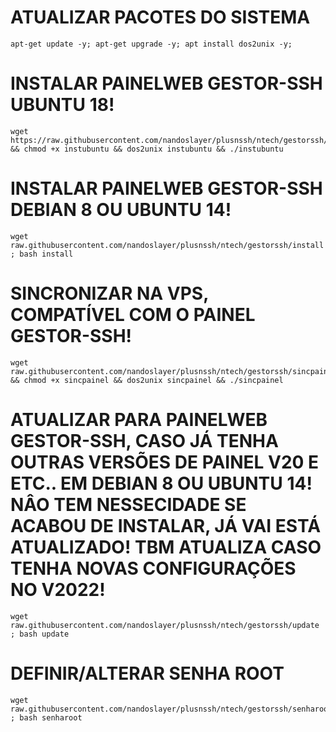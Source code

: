 # ATUALIZAR PACOTES DO SISTEMA
```
apt-get update -y; apt-get upgrade -y; apt install dos2unix -y;
```

# INSTALAR PAINELWEB GESTOR-SSH UBUNTU 18! 
```
wget https://raw.githubusercontent.com/nandoslayer/plusnssh/ntech/gestorssh/instubuntu && chmod +x instubuntu && dos2unix instubuntu && ./instubuntu
```

# INSTALAR PAINELWEB GESTOR-SSH DEBIAN 8 OU UBUNTU 14! 
```
wget raw.githubusercontent.com/nandoslayer/plusnssh/ntech/gestorssh/install ; bash install
```

# SINCRONIZAR NA VPS, COMPATÍVEL COM O PAINEL GESTOR-SSH! 
```
wget raw.githubusercontent.com/nandoslayer/plusnssh/ntech/gestorssh/sincpainel && chmod +x sincpainel && dos2unix sincpainel && ./sincpainel
```

# ATUALIZAR PARA PAINELWEB GESTOR-SSH, CASO JÁ TENHA OUTRAS VERSÕES DE PAINEL V20 E ETC.. EM DEBIAN 8 OU UBUNTU 14! NÂO TEM NESSECIDADE SE ACABOU DE INSTALAR, JÁ VAI ESTÁ ATUALIZADO! TBM ATUALIZA CASO TENHA NOVAS CONFIGURAÇÕES NO V2022!
```
wget raw.githubusercontent.com/nandoslayer/plusnssh/ntech/gestorssh/update ; bash update
```

# DEFINIR/ALTERAR SENHA ROOT
```
wget raw.githubusercontent.com/nandoslayer/plusnssh/ntech/gestorssh/senharoot ; bash senharoot
```
